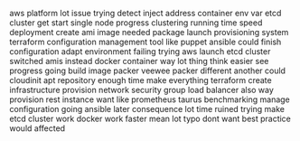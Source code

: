 aws platform lot issue trying detect inject address container env var etcd cluster get start single node progress clustering running time speed deployment create ami image needed package launch provisioning system terraform configuration management tool like puppet ansible could finish configuration adapt environment failing trying aws launch etcd cluster switched amis instead docker container way lot thing think easier see progress going build image packer veewee packer different another could cloudinit apt repository enough time make everything terraform create infrastructure provision network security group load balancer also way provision rest instance want like prometheus taurus benchmarking manage configuration going ansible later consequence lot time ruined trying make etcd cluster work docker work faster mean lot typo dont want best practice would affected